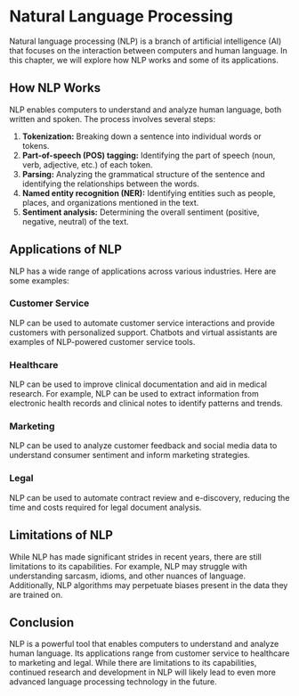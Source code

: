 Natural Language Processing
==============================================================================

Natural language processing (NLP) is a branch of artificial intelligence (AI) that focuses on the interaction between computers and human language. In this chapter, we will explore how NLP works and some of its applications.

How NLP Works
-------------

NLP enables computers to understand and analyze human language, both written and spoken. The process involves several steps:

1. **Tokenization:** Breaking down a sentence into individual words or tokens.
2. **Part-of-speech (POS) tagging:** Identifying the part of speech (noun, verb, adjective, etc.) of each token.
3. **Parsing:** Analyzing the grammatical structure of the sentence and identifying the relationships between the words.
4. **Named entity recognition (NER):** Identifying entities such as people, places, and organizations mentioned in the text.
5. **Sentiment analysis:** Determining the overall sentiment (positive, negative, neutral) of the text.

Applications of NLP
-------------------

NLP has a wide range of applications across various industries. Here are some examples:

### Customer Service

NLP can be used to automate customer service interactions and provide customers with personalized support. Chatbots and virtual assistants are examples of NLP-powered customer service tools.

### Healthcare

NLP can be used to improve clinical documentation and aid in medical research. For example, NLP can be used to extract information from electronic health records and clinical notes to identify patterns and trends.

### Marketing

NLP can be used to analyze customer feedback and social media data to understand consumer sentiment and inform marketing strategies.

### Legal

NLP can be used to automate contract review and e-discovery, reducing the time and costs required for legal document analysis.

Limitations of NLP
------------------

While NLP has made significant strides in recent years, there are still limitations to its capabilities. For example, NLP may struggle with understanding sarcasm, idioms, and other nuances of language. Additionally, NLP algorithms may perpetuate biases present in the data they are trained on.

Conclusion
----------

NLP is a powerful tool that enables computers to understand and analyze human language. Its applications range from customer service to healthcare to marketing and legal. While there are limitations to its capabilities, continued research and development in NLP will likely lead to even more advanced language processing technology in the future.
